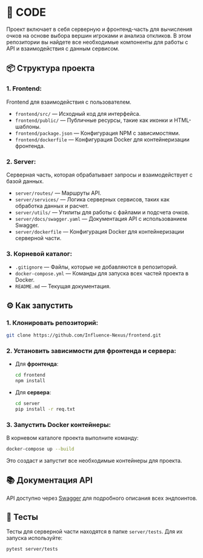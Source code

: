 # 🚀 CODE

Проект включает в себя серверную и фронтенд-часть для вычисления очков на основе выбора вершин игроками и анализа откликов. В этом репозитории вы найдете все необходимые компоненты для работы с API и взаимодействия с данным сервисом.

## 📦 Структура проекта

### 1. **Frontend**: 
Frontend для взаимодействия с пользователем.

- `frontend/src/` — Исходный код для интерфейса.
- `frontend/public/` — Публичные ресурсы, такие как иконки и HTML-шаблоны.
- `frontend/package.json` — Конфигурация NPM с зависимостями.
- `frontend/dockerfile` — Конфигурация Docker для контейнеризации фронтенда.

### 2. **Server**: 
Серверная часть, которая обрабатывает запросы и взаимодействует с базой данных.

- `server/routes/` — Маршруты API.
- `server/services/` — Логика серверных сервисов, таких как обработка данных и расчет.
- `server/utils/` — Утилиты для работы с файлами и подсчета очков.
- `server/docs/swagger.yaml` — Документация API с использованием Swagger.
- `server/dockerfile` — Конфигурация Docker для контейнеризации серверной части.

### 3. **Корневой каталог**:
- `.gitignore` — Файлы, которые не добавляются в репозиторий.
- `docker-compose.yml` — Команды для запуска всех частей проекта в Docker.
- `README.md` — Текущая документация.

## ⚙️ Как запустить

### 1. Клонировать репозиторий:
```bash
git clone https://github.com/Influence-Nexus/frontend.git
```

### 2. Установить зависимости для фронтенда и сервера:

- Для **фронтенда**:
  ```bash
  cd frontend
  npm install
  ```

- Для **сервера**:
  ```bash
  cd server
  pip install -r req.txt
  ```

### 3. Запустить Docker контейнеры:
В корневом каталоге проекта выполните команду:
```bash
docker-compose up --build
```

Это создаст и запустит все необходимые контейнеры для проекта.

## 📚 Документация API

API доступно через [Swagger](http://localhost:5000/api/docs) для подробного описания всех эндпоинтов.

## 🔧 Тесты

Тесты для серверной части находятся в папке `server/tests`. Для их запуска используйте:
```bash
pytest server/tests
```
